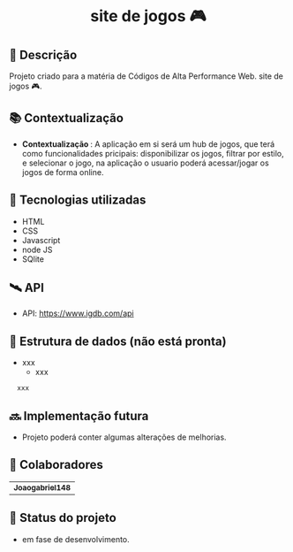 <h1 align="center"> site de jogos 🎮</h1>

## :memo: Descrição
Projeto criado para a matéria de Códigos de Alta Performance Web. site de jogos 🎮.

## :books: Contextualização
* <b>Contextualização </b>: A aplicação em si será um hub de jogos, que terá como funcionalidades pricipais: disponibilizar os jogos, filtrar por estilo, e selecionar o jogo, na aplicação o usuario poderá acessar/jogar os jogos de forma online.

## :wrench: Tecnologias utilizadas
* HTML
* CSS
* Javascript
* node JS
* SQlite

## 🛰️ API
* API: https://www.igdb.com/api

## :game_die: Estrutura de dados (não está pronta)
- xxx
  - xxx
  
```s
  xxx
```

## :soon: Implementação futura
* Projeto poderá conter algumas alterações de melhorias.

## :handshake: Colaboradores
<table>
  <tr>
    <td align="center">
      <a href="https://github.com/Joaogabriel148">
        <sub>
          <b>Joaogabriel148</b>
        </sub>
      </a>
    </td>
  </tr>
</table>

## :dart: Status do projeto
* em fase de desenvolvimento.


